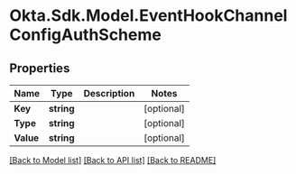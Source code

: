 # Okta.Sdk.Model.EventHookChannelConfigAuthScheme

## Properties

Name | Type | Description | Notes
------------ | ------------- | ------------- | -------------
**Key** | **string** |  | [optional] 
**Type** | **string** |  | [optional] 
**Value** | **string** |  | [optional] 

[[Back to Model list]](../README.md#documentation-for-models) [[Back to API list]](../README.md#documentation-for-api-endpoints) [[Back to README]](../README.md)

